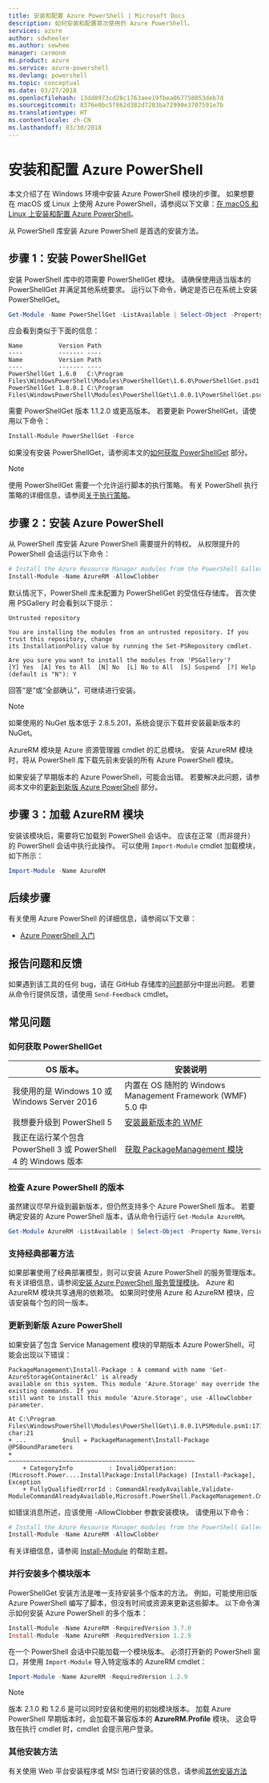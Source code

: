 ```yaml
---
title: 安装和配置 Azure PowerShell | Microsoft Docs
description: 如何安装和配置首次使用的 Azure PowerShell。
services: azure
author: sdwheeler
ms.author: sewhee
manager: carmonm
ms.product: azure
ms.service: azure-powershell
ms.devlang: powershell
ms.topic: conceptual
ms.date: 03/27/2018
ms.openlocfilehash: 13dd8973cd28c1763aee19fbea067758053deb7d
ms.sourcegitcommit: 8376e0bc5f862d382d7283ba72990e3707591e7b
ms.translationtype: HT
ms.contentlocale: zh-CN
ms.lasthandoff: 03/30/2018
---
```

# <a name="install-and-configure-azure-powershell"></a>安装和配置 Azure PowerShell

本文介绍了在 Windows 环境中安装 Azure PowerShell 模块的步骤。
如果想要在 macOS 或 Linux 上使用 Azure PowerShell，请参阅以下文章：[在 macOS 和 Linux 上安装和配置 Azure PowerShell](install-azurermps-maclinux.md)。

从 PowerShell 库安装 Azure PowerShell 是首选的安装方法。

## <a name="step-1-install-powershellget"></a>步骤 1：安装 PowerShellGet

安装 PowerShell 库中的项需要 PowerShellGet 模块。 请确保使用适当版本的 PowerShellGet 并满足其他系统要求。 运行以下命令，确定是否已在系统上安装 PowerShellGet。

```powershell
Get-Module -Name PowerShellGet -ListAvailable | Select-Object -Property Name,Version,Path
```

应会看到类似于下面的信息：

```Output
Name          Version Path
----          ------- ----
Name          Version Path
----          ------- ----
PowerShellGet 1.6.0   C:\Program Files\WindowsPowerShell\Modules\PowerShellGet\1.6.0\PowerShellGet.psd1
PowerShellGet 1.0.0.1 C:\Program Files\WindowsPowerShell\Modules\PowerShellGet\1.0.0.1\PowerShellGet.psd1
```

需要 PowerShellGet 版本 1.1.2.0 或更高版本。 若要更新 PowerShellGet，请使用以下命令：

```powershell
Install-Module PowerShellGet -Force
```

如果没有安装 PowerShellGet，请参阅本文的[如何获取 PowerShellGet](#how-to-get-powershellget) 部分。

> [!NOTE]
> 使用 PowerShellGet 需要一个允许运行脚本的执行策略。 有关 PowerShell 执行策略的详细信息，请参阅[关于执行策略](/powershell/module/microsoft.powershell.core/about/about_execution_policies)。

## <a name="step-2-install-azure-powershell"></a>步骤 2：安装 Azure PowerShell

从 PowerShell 库安装 Azure PowerShell 需要提升的特权。 从权限提升的 PowerShell 会话运行以下命令：

```powershell
# Install the Azure Resource Manager modules from the PowerShell Gallery
Install-Module -Name AzureRM -AllowClobber
```

默认情况下，PowerShell 库未配置为 PowerShellGet 的受信任存储库。 首次使用 PSGallery 时会看到以下提示：

```Output
Untrusted repository

You are installing the modules from an untrusted repository. If you trust this repository, change
its InstallationPolicy value by running the Set-PSRepository cmdlet.

Are you sure you want to install the modules from 'PSGallery'?
[Y] Yes  [A] Yes to All  [N] No  [L] No to All  [S] Suspend  [?] Help (default is "N"): Y
```

回答“是”或“全部确认”，可继续进行安装。

> [!NOTE]
> 如果使用的 NuGet 版本低于 2.8.5.201，系统会提示下载并安装最新版本的 NuGet。

AzureRM 模块是 Azure 资源管理器 cmdlet 的汇总模块。 安装 AzureRM 模块时，将从 PowerShell 库下载先前未安装的所有 Azure PowerShell 模块。

如果安装了早期版本的 Azure PowerShell，可能会出错。 若要解决此问题，请参阅本文中的[更新到新版 Azure PowerShell](#update-azps) 部分。

## <a name="step-3-load-the-azurerm-module"></a>步骤 3：加载 AzureRM 模块
安装该模块后，需要将它加载到 PowerShell 会话中。 应该在正常（而非提升）的 PowerShell 会话中执行此操作。 可以使用 `Import-Module` cmdlet 加载模块，如下所示：

```powershell
Import-Module -Name AzureRM
```

## <a name="next-steps"></a>后续步骤

有关使用 Azure PowerShell 的详细信息，请参阅以下文章：

* [Azure PowerShell 入门](get-started-azureps.md)

## <a name="reporting-issues-and-feedback"></a>报告问题和反馈

如果遇到该工具的任何 bug，请在 GitHub 存储库的[问题](https://github.com/Azure/azure-powershell/issues)部分中提出问题。 若要从命令行提供反馈，请使用 `Send-Feedback` cmdlet。

## <a name="frequently-asked-questions"></a>常见问题

### <a name="how-to-get-powershellget"></a>如何获取 PowerShellGet

|OS 版本。|安装说明|
|---|---|
|我使用的是 Windows 10 或 Windows Server 2016|内置在 OS 随附的 Windows Management Framework (WMF) 5.0 中|
|我想要升级到 PowerShell 5|[安装最新版本的 WMF](https://www.microsoft.com/en-us/download/details.aspx?id=54616)|
|我正在运行某个包含 PowerShell 3 或 PowerShell 4 的 Windows 版本|[获取 PackageManagement 模块](http://go.microsoft.com/fwlink/?LinkID=746217)|

<a id="helpmechoose"></a>
### <a name="checking-the-version-of-azure-powershell"></a>检查 Azure PowerShell 的版本

虽然建议尽早升级到最新版本，但仍然支持多个 Azure PowerShell 版本。 若要确定安装的 Azure PowerShell 版本，请从命令行运行 `Get-Module AzureRM`。

```powershell
Get-Module AzureRM -ListAvailable | Select-Object -Property Name,Version,Path
```

### <a name="support-for-classic-deployment-methods"></a>支持经典部署方法

如果部署使用了经典部署模型，则可以安装 Azure PowerShell 的服务管理版本。 有关详细信息，请参阅[安装 Azure PowerShell 服务管理模块](/powershell/azure/servicemanagement/install-azure-ps)。 Azure 和 AzureRM 模块共享通用的依赖项。 如果同时使用 Azure 和 AzureRM 模块，应该安装每个包的同一版本。

### <a id="update-azps"></a>更新到新版 Azure PowerShell

如果安装了包含 Service Management 模块的早期版本 Azure PowerShell，可能会出现以下错误：

```Output
PackageManagement\Install-Package : A command with name 'Get-AzureStorageContainerAcl' is already
available on this system. This module 'Azure.Storage' may override the existing commands. If you
still want to install this module 'Azure.Storage', use -AllowClobber parameter.

At C:\Program Files\WindowsPowerShell\Modules\PowerShellGet\1.0.0.1\PSModule.psm1:1772 char:21
+ ...          $null = PackageManagement\Install-Package @PSBoundParameters
+                      ~~~~~~~~~~~~~~~~~~~~~~~~~~~~~~~~~~~~~~~~~~~~~~~~~~~~
    + CategoryInfo          : InvalidOperation: (Microsoft.Power....InstallPackage:InstallPackage) [Install-Package], Exception
    + FullyQualifiedErrorId : CommandAlreadyAvailable,Validate-ModuleCommandAlreadyAvailable,Microsoft.PowerShell.PackageManagement.Cmdlets.InstallPackage
```

如错误消息所述，应该使用 -AllowClobber 参数安装模块。 请使用以下命令：

```powershell
# Install the Azure Resource Manager modules from the PowerShell Gallery
Install-Module -Name AzureRM -AllowClobber
```

有关详细信息，请参阅 [Install-Module](https://msdn.microsoft.com/powershell/reference/5.1/PowerShellGet/install-module) 的帮助主题。

### <a name="installing-module-versions-side-by-side"></a>并行安装多个模块版本

PowerShellGet 安装方法是唯一支持安装多个版本的方法。 例如，可能使用旧版 Azure PowerShell 编写了脚本，但没有时间或资源来更新这些脚本。 以下命令演示如何安装 Azure PowerShell 的多个版本：

```powershell
Install-Module -Name AzureRM -RequiredVersion 3.7.0
Install-Module -Name AzureRM -RequiredVersion 1.2.9
```

在一个 PowerShell 会话中只能加载一个模块版本。 必须打开新的 PowerShell 窗口，并使用 `Import-Module` 导入特定版本的 AzureRM cmdlet：

```powershell
Import-Module -Name AzureRM -RequiredVersion 1.2.9
```

> [!NOTE]
> 版本 2.1.0 和 1.2.6 是可以同时安装和使用的初始模块版本。 加载 Azure PowerShell 早期版本时，会加载不兼容版本的 **AzureRM.Profile** 模块。 这会导致在执行 cmdlet 时，cmdlet 会提示用户登录。

### <a name="other-installation-methods"></a>其他安装方法

有关使用 Web 平台安装程序或 MSI 包进行安装的信息，请参阅[其他安装方法](other-install.md)
